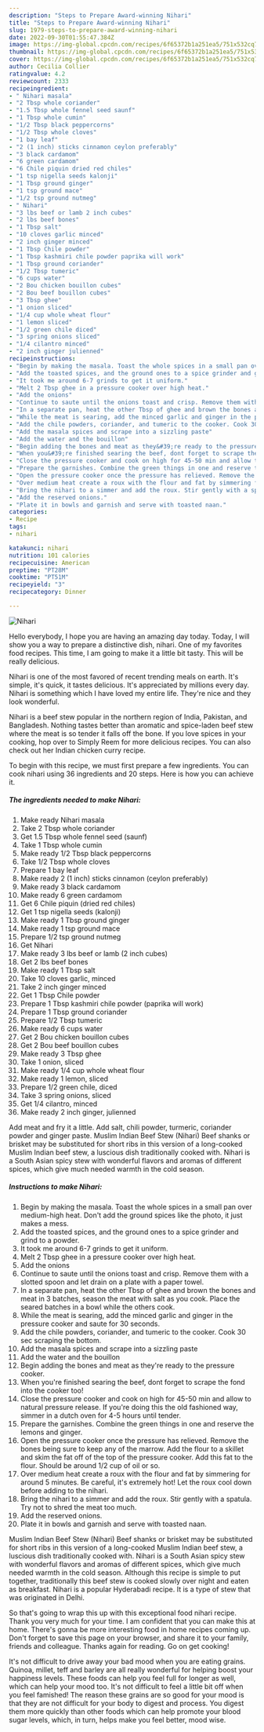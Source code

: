 ```yaml
---
description: "Steps to Prepare Award-winning Nihari"
title: "Steps to Prepare Award-winning Nihari"
slug: 1979-steps-to-prepare-award-winning-nihari
date: 2022-09-30T01:55:47.384Z
image: https://img-global.cpcdn.com/recipes/6f65372b1a251ea5/751x532cq70/nihari-recipe-main-photo.jpg
thumbnail: https://img-global.cpcdn.com/recipes/6f65372b1a251ea5/751x532cq70/nihari-recipe-main-photo.jpg
cover: https://img-global.cpcdn.com/recipes/6f65372b1a251ea5/751x532cq70/nihari-recipe-main-photo.jpg
author: Cecilia Collier
ratingvalue: 4.2
reviewcount: 2333
recipeingredient:
- " Nihari masala"
- "2 Tbsp whole coriander"
- "1.5 Tbsp whole fennel seed saunf"
- "1 Tbsp whole cumin"
- "1/2 Tbsp black peppercorns"
- "1/2 Tbsp whole cloves"
- "1 bay leaf"
- "2 (1 inch) sticks cinnamon ceylon preferably"
- "3 black cardamom"
- "6 green cardamom"
- "6 Chile piquin dried red chiles"
- "1 tsp nigella seeds kalonji"
- "1 Tbsp ground ginger"
- "1 tsp ground mace"
- "1/2 tsp ground nutmeg"
- " Nihari"
- "3 lbs beef or lamb 2 inch cubes"
- "2 lbs beef bones"
- "1 Tbsp salt"
- "10 cloves garlic minced"
- "2 inch ginger minced"
- "1 Tbsp Chile powder"
- "1 Tbsp kashmiri chile powder paprika will work"
- "1 Tbsp ground coriander"
- "1/2 Tbsp tumeric"
- "6 cups water"
- "2 Bou chicken bouillon cubes"
- "2 Bou beef bouillon cubes"
- "3 Tbsp ghee"
- "1 onion sliced"
- "1/4 cup whole wheat flour"
- "1 lemon sliced"
- "1/2 green chile diced"
- "3 spring onions sliced"
- "1/4 cilantro minced"
- "2 inch ginger julienned"
recipeinstructions:
- "Begin by making the masala. Toast the whole spices in a small pan over medium-high heat. Don&#39;t add the ground spices like the photo, it just makes a mess."
- "Add the toasted spices, and the ground ones to a spice grinder and grind to a powder."
- "It took me around 6-7 grinds to get it uniform."
- "Melt 2 Tbsp ghee in a pressure cooker over high heat."
- "Add the onions"
- "Continue to saute until the onions toast and crisp. Remove them with a slotted spoon and let drain on a plate with a paper towel."
- "In a separate pan, heat the other Tbsp of ghee and brown the bones and meat in 3 batches, season the meat with salt as you cook. Place the seared batches in a bowl while the others cook."
- "While the meat is searing, add the minced garlic and ginger in the pressure cooker and saute for 30 seconds."
- "Add the chile powders, coriander, and tumeric to the cooker. Cook 30 sec scraping the bottom."
- "Add the masala spices and scrape into a sizzling paste"
- "Add the water and the bouillon"
- "Begin adding the bones and meat as they&#39;re ready to the pressure cooker."
- "When you&#39;re finished searing the beef, dont forget to scrape the fond into the cooker too!"
- "Close the pressure cooker and cook on high for 45-50 min and allow to natural pressure release. If you&#39;re doing this the old fashioned way, simmer in a dutch oven for 4-5 hours until tender."
- "Prepare the garnishes. Combine the green things in one and reserve the lemons and ginger."
- "Open the pressure cooker once the pressure has relieved. Remove the bones being sure to keep any of the marrow. Add the flour to a skillet and skim the fat off of the top of the pressure cooker. Add this fat to the flour. Should be around 1/2 cup of oil or so."
- "Over medium heat create a roux with the flour and fat by simmering for around 5 minutes. Be careful, it&#39;s extremely hot! Let the roux cool down before adding to the nihari."
- "Bring the nihari to a simmer and add the roux. Stir gently with a spatula. Try not to shred the meat too much."
- "Add the reserved onions."
- "Plate it in bowls and garnish and serve with toasted naan."
categories:
- Recipe
tags:
- nihari

katakunci: nihari 
nutrition: 101 calories
recipecuisine: American
preptime: "PT28M"
cooktime: "PT51M"
recipeyield: "3"
recipecategory: Dinner

---
```



![Nihari](https://img-global.cpcdn.com/recipes/6f65372b1a251ea5/751x532cq70/nihari-recipe-main-photo.jpg)

Hello everybody, I hope you are having an amazing day today. Today, I will show you a way to prepare a distinctive dish, nihari. One of my favorites food recipes. This time, I am going to make it a little bit tasty. This will be really delicious.

Nihari is one of the most favored of recent trending meals on earth. It's simple, it's quick, it tastes delicious. It's appreciated by millions every day. Nihari is something which I have loved my entire life. They're nice and they look wonderful.

Nihari is a beef stew popular in the northern region of India, Pakistan, and Bangladesh. Nothing tastes better than aromatic and spice-laden beef stew where the meat is so tender it falls off the bone. If you love spices in your cooking, hop over to Simply Reem for more delicious recipes. You can also check out her Indian chicken curry recipe.


To begin with this recipe, we must first prepare a few ingredients. You can cook nihari using 36 ingredients and 20 steps. Here is how you can achieve it.

<!--inarticleads1-->

##### The ingredients needed to make Nihari:

1. Make ready  Nihari masala
1. Take 2 Tbsp whole coriander
1. Get 1.5 Tbsp whole fennel seed (saunf)
1. Take 1 Tbsp whole cumin
1. Make ready 1/2 Tbsp black peppercorns
1. Take 1/2 Tbsp whole cloves
1. Prepare 1 bay leaf
1. Make ready 2 (1 inch) sticks cinnamon (ceylon preferably)
1. Make ready 3 black cardamom
1. Make ready 6 green cardamom
1. Get 6 Chile piquin (dried red chiles)
1. Get 1 tsp nigella seeds (kalonji)
1. Make ready 1 Tbsp ground ginger
1. Make ready 1 tsp ground mace
1. Prepare 1/2 tsp ground nutmeg
1. Get  Nihari
1. Make ready 3 lbs beef or lamb (2 inch cubes)
1. Get 2 lbs beef bones
1. Make ready 1 Tbsp salt
1. Take 10 cloves garlic, minced
1. Take 2 inch ginger minced
1. Get 1 Tbsp Chile powder
1. Prepare 1 Tbsp kashmiri chile powder (paprika will work)
1. Prepare 1 Tbsp ground coriander
1. Prepare 1/2 Tbsp tumeric
1. Make ready 6 cups water
1. Get 2 Bou chicken bouillon cubes
1. Get 2 Bou beef bouillon cubes
1. Make ready 3 Tbsp ghee
1. Take 1 onion, sliced
1. Make ready 1/4 cup whole wheat flour
1. Make ready 1 lemon, sliced
1. Prepare 1/2 green chile, diced
1. Take 3 spring onions, sliced
1. Get 1/4 cilantro, minced
1. Make ready 2 inch ginger, julienned


Add meat and fry it a little. Add salt, chili powder, turmeric, coriander powder and ginger paste. Muslim Indian Beef Stew (Nihari) Beef shanks or brisket may be substituted for short ribs in this version of a long-cooked Muslim Indian beef stew, a luscious dish traditionally cooked with. Nihari is a South Asian spicy stew with wonderful flavors and aromas of different spices, which give much needed warmth in the cold season. 

<!--inarticleads2-->

##### Instructions to make Nihari:

1. Begin by making the masala. Toast the whole spices in a small pan over medium-high heat. Don&#39;t add the ground spices like the photo, it just makes a mess.
1. Add the toasted spices, and the ground ones to a spice grinder and grind to a powder.
1. It took me around 6-7 grinds to get it uniform.
1. Melt 2 Tbsp ghee in a pressure cooker over high heat.
1. Add the onions
1. Continue to saute until the onions toast and crisp. Remove them with a slotted spoon and let drain on a plate with a paper towel.
1. In a separate pan, heat the other Tbsp of ghee and brown the bones and meat in 3 batches, season the meat with salt as you cook. Place the seared batches in a bowl while the others cook.
1. While the meat is searing, add the minced garlic and ginger in the pressure cooker and saute for 30 seconds.
1. Add the chile powders, coriander, and tumeric to the cooker. Cook 30 sec scraping the bottom.
1. Add the masala spices and scrape into a sizzling paste
1. Add the water and the bouillon
1. Begin adding the bones and meat as they&#39;re ready to the pressure cooker.
1. When you&#39;re finished searing the beef, dont forget to scrape the fond into the cooker too!
1. Close the pressure cooker and cook on high for 45-50 min and allow to natural pressure release. If you&#39;re doing this the old fashioned way, simmer in a dutch oven for 4-5 hours until tender.
1. Prepare the garnishes. Combine the green things in one and reserve the lemons and ginger.
1. Open the pressure cooker once the pressure has relieved. Remove the bones being sure to keep any of the marrow. Add the flour to a skillet and skim the fat off of the top of the pressure cooker. Add this fat to the flour. Should be around 1/2 cup of oil or so.
1. Over medium heat create a roux with the flour and fat by simmering for around 5 minutes. Be careful, it&#39;s extremely hot! Let the roux cool down before adding to the nihari.
1. Bring the nihari to a simmer and add the roux. Stir gently with a spatula. Try not to shred the meat too much.
1. Add the reserved onions.
1. Plate it in bowls and garnish and serve with toasted naan.


Muslim Indian Beef Stew (Nihari) Beef shanks or brisket may be substituted for short ribs in this version of a long-cooked Muslim Indian beef stew, a luscious dish traditionally cooked with. Nihari is a South Asian spicy stew with wonderful flavors and aromas of different spices, which give much needed warmth in the cold season. Although this recipe is simple to put together, traditionally this beef stew is cooked slowly over night and eaten as breakfast. Nihari is a popular Hyderabadi recipe. It is a type of stew that was originated in Delhi. 

So that's going to wrap this up with this exceptional food nihari recipe. Thank you very much for your time. I am confident that you can make this at home. There's gonna be more interesting food in home recipes coming up. Don't forget to save this page on your browser, and share it to your family, friends and colleague. Thanks again for reading. Go on get cooking!

It's not difficult to drive away your bad mood when you are eating grains. Quinoa, millet, teff and barley are all really wonderful for helping boost your happiness levels. These foods can help you feel full for longer as well, which can help your mood too. It's not difficult to feel a little bit off when you feel famished! The reason these grains are so good for your mood is that they are not difficult for your body to digest and process. You digest them more quickly than other foods which can help promote your blood sugar levels, which, in turn, helps make you feel better, mood wise.
